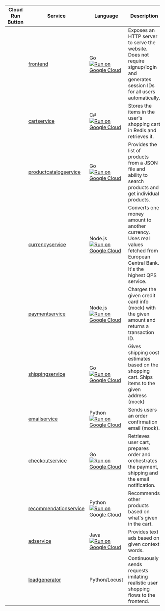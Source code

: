 | Cloud Run Button | Service                                              | Language      | Description                                                                                                                       |
|-------------------------------------| ---------------------------------------------------- | ------------- | --------------------------------------------------------------------------------------------------------------------------------- |
| | [frontend](./src/frontend)                           | Go [![Run on Google Cloud](https://deploy.cloud.run/button.svg)](https://deploy.cloud.run?dir=src/frontend)           | Exposes an HTTP server to serve the website. Does not require signup/login and generates session IDs for all users automatically. |
| | [cartservice](./src/cartservice)                     | C# [![Run on Google Cloud](https://deploy.cloud.run/button.svg)](https://deploy.cloud.run?dir=src/cartservice)           | Stores the items in the user's shopping cart in Redis and retrieves it.                                                           |
| | [productcatalogservice](./src/productcatalogservice) | Go [![Run on Google Cloud](https://deploy.cloud.run/button.svg)](https://deploy.cloud.run?dir=src/productcatalogservice)           | Provides the list of products from a JSON file and ability to search products and get individual products.                        |
| | [currencyservice](./src/currencyservice)             | Node.js [![Run on Google Cloud](https://deploy.cloud.run/button.svg)](https://deploy.cloud.run?dir=src/currencyservice)        | Converts one money amount to another currency. Uses real values fetched from European Central Bank. It's the highest QPS service. |
| | [paymentservice](./src/paymentservice)               | Node.js [![Run on Google Cloud](https://deploy.cloud.run/button.svg)](https://deploy.cloud.run?dir=src/paymentservice)      | Charges the given credit card info (mock) with the given amount and returns a transaction ID.                                     |
| | [shippingservice](./src/shippingservice)             | Go [![Run on Google Cloud](https://deploy.cloud.run/button.svg)](https://deploy.cloud.run?dir=src/shippingservice)           | Gives shipping cost estimates based on the shopping cart. Ships items to the given address (mock)                                 |
| | [emailservice](./src/emailservice)                   | Python [![Run on Google Cloud](https://deploy.cloud.run/button.svg)](https://deploy.cloud.run?dir=src/emailservice)        | Sends users an order confirmation email (mock).                                                                                   |
| | [checkoutservice](./src/checkoutservice)             | Go [![Run on Google Cloud](https://deploy.cloud.run/button.svg)](https://deploy.cloud.run?dir=src/checkoutservice)           | Retrieves user cart, prepares order and orchestrates the payment, shipping and the email notification.                            |
| | [recommendationservice](./src/recommendationservice) | Python [![Run on Google Cloud](https://deploy.cloud.run/button.svg)](https://deploy.cloud.run?dir=src/recommendationservice)       | Recommends other products based on what's given in the cart.                                                                      |
| | [adservice](./src/adservice)                         | Java [![Run on Google Cloud](https://deploy.cloud.run/button.svg)](https://deploy.cloud.run?dir=src/adservice)          | Provides text ads based on given context words.                                                                                   |
| | [loadgenerator](./src/loadgenerator)                 | Python/Locust | Continuously sends requests imitating realistic user shopping flows to the frontend.                                              |
